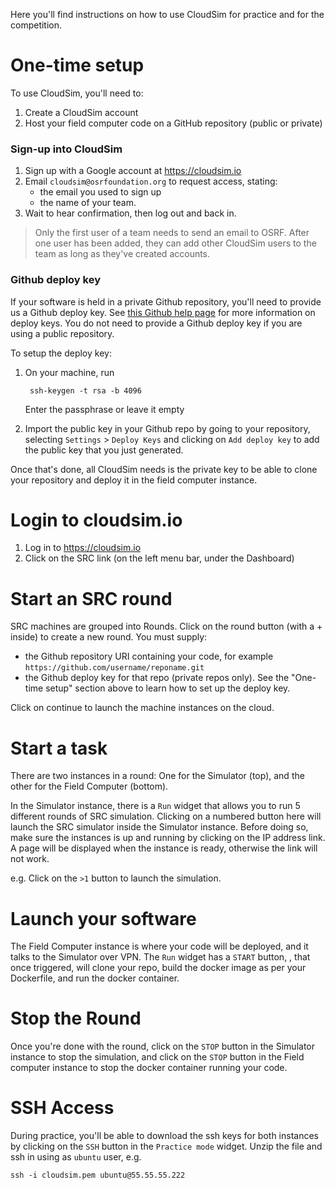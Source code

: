 Here you'll find instructions on how to use CloudSim for practice and for the competition.

# One-time setup

To use CloudSim, you'll need to:

1. Create a CloudSim account
1. Host your field computer code on a GitHub repository (public or private)

### Sign-up into CloudSim

1. Sign up with a Google account at https://cloudsim.io
1. Email `cloudsim@osrfoundation.org` to request access, stating:
    * the email you used to sign up 
    * the name of your team. 
1. Wait to hear confirmation, then log out and back in.

> Only the first user of a team needs to send an email to OSRF. After one user has been added, they can add other CloudSim users to the team as long as they've created accounts.

### Github deploy key

If your software is held in a private Github repository, you'll need to provide us a Github deploy key. See [this Github help page](https://developer.github.com/guides/managing-deploy-keys/#deploy-keys) for more information on deploy keys. You do not need to provide a Github deploy key if you are using a public repository.

To setup the deploy key: 

1. On your machine, run 

        ssh-keygen -t rsa -b 4096

    Enter the passphrase or leave it empty

1. Import the public key in your Github repo by going to your repository, selecting `Settings` > `Deploy Keys` and clicking on `Add deploy key` to add the public key that you just generated.

Once that's done, all CloudSim needs is the private key to be able to clone your repository and deploy it in the field computer instance.



# Login to cloudsim.io

1. Log in to https://cloudsim.io
1. Click on the SRC link (on the left menu bar, under the Dashboard)

# Start an SRC round

SRC machines are grouped into Rounds. Click on the round button (with a + inside) to create a new round. You must supply:

* the Github repository URI containing your code, for example `https://github.com/username/reponame.git`
* the Github deploy key for that repo (private repos only). See the "One-time setup" section above to learn how to set up the deploy key. 

Click on continue to launch the machine instances on the cloud. 

# Start a task

There are two instances in a round: One for the Simulator (top), and the other for the Field Computer (bottom).

In the Simulator instance, there is a `Run` widget that allows you to run 5 different rounds of SRC simulation. Clicking on a numbered button here will launch the SRC simulator inside the Simulator instance. Before doing so, make sure the instances is up and running by clicking on the IP address link. A page will be displayed when the instance is ready, otherwise the link will not work.

e.g. Click on the `>1` button to launch the simulation. 

Launch your software
==

The Field Computer instance is where your code will be deployed, and it talks to the Simulator over VPN. The `Run` widget has a `START` button, , that once triggered, will clone your repo, build the docker image as per your Dockerfile, and run the docker container. 

Stop the Round
==

Once you're done with the round, click on the `STOP` button in the Simulator instance to stop the simulation, and click on the `STOP` button in the Field computer instance to stop the docker container running your code.


SSH Access
===

During practice, you'll be able to download the ssh keys for both instances by clicking on the `SSH` button in the `Practice mode` widget. Unzip the file and ssh in using as `ubuntu` user, e.g.

~~~ 
ssh -i cloudsim.pem ubuntu@55.55.55.222
~~~